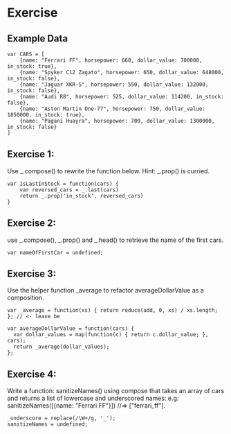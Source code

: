 # Exercise

## Example Data
```
var CARS = [
    {name: "Ferrari FF", horsepower: 660, dollar_value: 700000, in_stock: true},
    {name: "Spyker C12 Zagato", horsepower: 650, dollar_value: 648000, in_stock: false},
    {name: "Jaguar XKR-S", horsepower: 550, dollar_value: 132000, in_stock: false},
    {name: "Audi R8", horsepower: 525, dollar_value: 114200, in_stock: false},
    {name: "Aston Martin One-77", horsepower: 750, dollar_value: 1850000, in_stock: true},
    {name: "Pagani Huayra", horsepower: 700, dollar_value: 1300000, in_stock: false}
]
```

## Exercise 1:
Use _.compose() to rewrite the function below. Hint: _.prop() is curried.
```
var isLastInStock = function(cars) {
    var reversed_cars = _.last(cars)
    return _.prop('in_stock', reversed_cars)
}
```

## Exercise 2:
use _.compose(), _.prop() and _.head() to retrieve the name of the first cars.
```
var nameOfFirstCar = undefined;
```

## Exercise 3:
Use the helper function _average to refactor averageDollarValue as a composition.
```
var _average = function(xs) { return reduce(add, 0, xs) / xs.length; }; // <- leave be

var averageDollarValue = function(cars) {
  var dollar_values = map(function(c) { return c.dollar_value; }, cars);
  return _average(dollar_values);
};
```

## Exercise 4:
Write a function: sanitizeNames() using compose that takes an array of cars and returns a list of lowercase and underscored names: e.g: sanitizeNames([{name: "Ferrari FF"}]) //=> ["ferrari_ff"].
```
_underscore = replace(/\W+/g, '_');
sanitizeNames = undefined;
```

